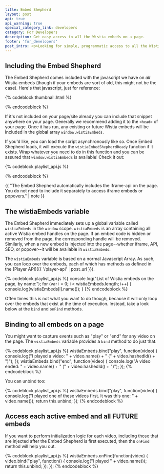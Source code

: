 ```yaml
---
title: Embed Shepherd
layout: post
api: true
api_warning: true
special_category_link: developers
category: For Developers
description: Get easy access to all the Wistia embeds on a page.
footer: 'for_developers'
post_intro: <p>Looking for simple, programmatic access to all the Wistia embeds on a page? Want to be notified anytime someone plays any Wistia video on your website?</p><p>The Embed Shepherd provides a global list of all the Wistia embeds on the page, along with convenient functions to bind to all of them.</p>
---
```



## Including the Embed Shepherd

The Embed Shepherd comes included with the javascript we have on _all_ Wistia embeds (though if your embeds are sort of old, this might not be the case). Here's that javascript, just for reference:

{% codeblock thumbnail.html %}
<script src="//fast.wistia.net/assets/external/E-v1.js"></script>
{% endcodeblock %}

If it's not included on your page/site already you can include that snippet anywhere on your page. Generally we recommend adding it to the `<head>` of your page. Once it has run, any existing 
or future Wistia embeds will be included in the global array `window.wistiaEmbeds`.

If you'd like, you can load the script asynchronously like so. Once Embed Shepherd loads, it will execute the `wistiaEmbedShepherdReady` function if it exists. Wrap whatever you need to do in this function and you can be assured that `window.wistiaEmbeds` is available! Check it out:

{% codeblock playlist_api.js %}
<script>
  window.wistiaEmbedShepherdReady = function(){
    console.log("The Shepherd is ready!");
  }
</script>
<script src="//fast.wistia.net/assets/external/E-v1.js" async></script>
{% endcodeblock %}

{{ "The Embed Shepherd automatically includes the iframe-api on the page. You do not need to include it separately to access iframe embeds or popovers." | note }}


## The wistiaEmbeds variable

The Embed Shepherd immediately sets up a global variable called `wistiaEmbeds` 
in the `window` scope. `wistiaEmbeds` is an array containing all active Wistia 
embed handles on the page. If an embed code is hidden or removed from the page, 
the corresponding handle will be removed. Similarly, when a new embed is injected 
into the page--whether iframe, API, SEO, or popover--it will be available in `wistiaEmbeds`.

The `wistiaEmbeds` variable is based on a normal Javascript Array. As such, 
you can loop over the embeds, each of which has methods as defined in the 
[Player API]({{ '/player-api' | post_url }}).

{% codeblock playlist_api.js %}
console.log("List of Wistia embeds on the page, by name:");
for (var i = 0; i < wistiaEmbeds.length; i++) {
  console.log(wistiaEmbeds[i].name());
}
{% endcodeblock %}

Often times this is not what you want to do though, because it will only loop 
over the embeds that exist at the time of execution. Instead, take a look 
below at the `bind` and `onFind` methods.

## Binding to all embeds on a page

You might want to capture events such as "play" or "end" for any video on the 
page. The `wistiaEmbeds` variable provides a `bind` method to do just that.

{% codeblock playlist_api.js %}
wistiaEmbeds.bind("play", function(video) {
  console.log("I played a video: " + video.name() + " (" + video.hashedId() + ")");
});
wistiaEmbeds.bind("end", function(video) {
  console.log("A video ended: " + video.name() + " (" + video.hashedId() + ")");
});
{% endcodeblock %}

You can unbind too:

{% codeblock playlist_api.js %}
wistiaEmbeds.bind("play", function(video) {
  console.log("I played one of these videos first. It was this one: " + video.name());
  return this.unbind;
});
{% endcodeblock %}


## Access each active embed and all FUTURE embeds

If you want to perform initialization logic for each video, including those 
that are injected after the Embed Shepherd is first executed, then the `onFind` 
method will help you out.

{% codeblock playlist_api.js %}
wistiaEmbeds.onFind(function(video) {
  video.bind("play", function() {
    console.log("I played " + video.name());
    return this.unbind;
  });
});
{% endcodeblock %}
